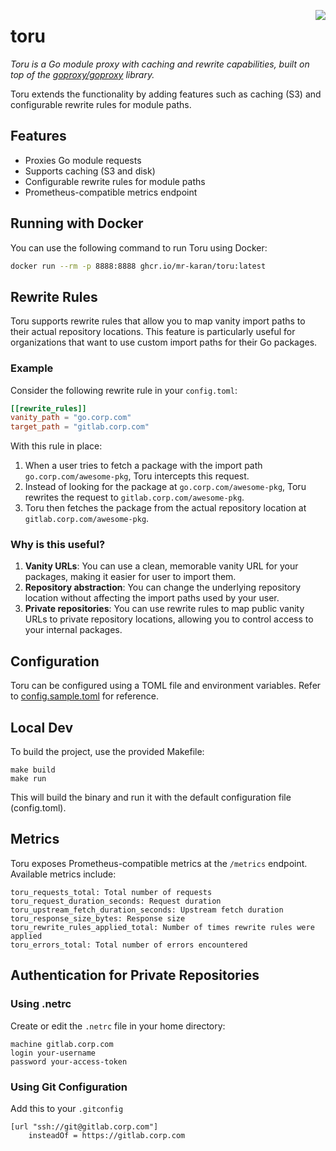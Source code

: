<a href="https://zerodha.tech"><img src="https://zerodha.tech/static/images/github-badge.svg" align="right" /></a>

# toru

_Toru is a Go module proxy with caching and rewrite capabilities, built on top of the [goproxy/goproxy](https://github.com/goproxy/goproxy) library._

Toru extends the functionality by adding features such as caching (S3) and configurable rewrite rules for module paths.

## Features

- Proxies Go module requests
- Supports caching (S3 and disk)
- Configurable rewrite rules for module paths
- Prometheus-compatible metrics endpoint

## Running with Docker

You can use the following command to run Toru using Docker:

```bash
docker run --rm -p 8888:8888 ghcr.io/mr-karan/toru:latest
```

## Rewrite Rules

Toru supports rewrite rules that allow you to map vanity import paths to their actual repository locations. This feature is particularly useful for organizations that want to use custom import paths for their Go packages.

### Example

Consider the following rewrite rule in your `config.toml`:

```toml
[[rewrite_rules]]
vanity_path = "go.corp.com"
target_path = "gitlab.corp.com"
```

With this rule in place:

1. When a user tries to fetch a package with the import path `go.corp.com/awesome-pkg`, Toru intercepts this request.
2. Instead of looking for the package at `go.corp.com/awesome-pkg`, Toru rewrites the request to `gitlab.corp.com/awesome-pkg`.
3. Toru then fetches the package from the actual repository location at `gitlab.corp.com/awesome-pkg`.

### Why is this useful?

1. **Vanity URLs**: You can use a clean, memorable vanity URL for your packages, making it easier for user to import them.
2. **Repository abstraction**: You can change the underlying repository location without affecting the import paths used by your user.
3. **Private repositories**: You can use rewrite rules to map public vanity URLs to private repository locations, allowing you to control access to your internal packages.

## Configuration

Toru can be configured using a TOML file and environment variables. Refer to [config.sample.toml](./config.sample.toml) for reference.

## Local Dev

To build the project, use the provided Makefile:

```
make build
make run
```

This will build the binary and run it with the default configuration file (config.toml).

## Metrics

Toru exposes Prometheus-compatible metrics at the `/metrics` endpoint. Available metrics include:

```
toru_requests_total: Total number of requests
toru_request_duration_seconds: Request duration
toru_upstream_fetch_duration_seconds: Upstream fetch duration
toru_response_size_bytes: Response size
toru_rewrite_rules_applied_total: Number of times rewrite rules were applied
toru_errors_total: Total number of errors encountered
```


## Authentication for Private Repositories

### Using .netrc

Create or edit the `.netrc` file in your home directory:

```
machine gitlab.corp.com
login your-username
password your-access-token
```

### Using Git Configuration

Add this to your `.gitconfig`

```
[url "ssh://git@gitlab.corp.com"]
	insteadOf = https://gitlab.corp.com
```